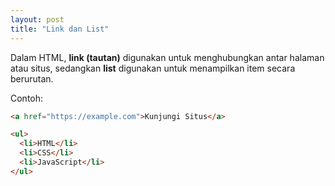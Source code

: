 ```yaml
---
layout: post
title: "Link dan List"
---
```


Dalam HTML, **link (tautan)** digunakan untuk menghubungkan antar halaman atau situs, sedangkan **list** digunakan untuk menampilkan item secara berurutan.

Contoh:

```html
<a href="https://example.com">Kunjungi Situs</a>

<ul>
  <li>HTML</li>
  <li>CSS</li>
  <li>JavaScript</li>
</ul>